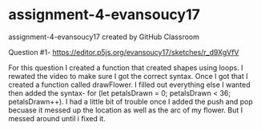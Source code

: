 # assignment-4-evansoucy17
assignment-4-evansoucy17 created by GitHub Classroom


Question #1- https://editor.p5js.org/evansoucy17/sketches/r_d9XgVfV

For this question I created a function that created shapes using loops. I rewated the video to make sure I got the correct syntax. Once I got that I 
created a function called drawFlower. I filled out everything else I wanted then added the syntax- for (let petalsDrawn = 0; petalsDrawn < 36; 
petalsDrawn++). I had a little bit of trouble once I added the push and pop becuase it messed up the location as well as the arc of my flower. But I messed
around until i fixed it. 
